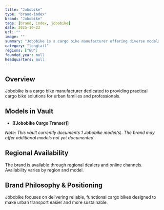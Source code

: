 ```yaml
---
title: "Jobobike"
type: "brand-index"
brand: "Jobobike"
tags: [brand, index, jobobike]
date: 2025-10-23
url: ""
image: ""
summary: "Jobobike is a cargo bike manufacturer offering diverse models for families and professionals."
category: "longtail"
regions: ["EU"]
founded_year: null
headquarters: null
---
```


## Overview

Jobobike is a cargo bike manufacturer dedicated to providing practical cargo bike solutions for urban families and professionals.

## Models in Vault

- **[[Jobobike Cargo Transer]]**

_Note: This vault currently documents 1 Jobobike model(s). The brand may offer additional models not yet documented._

## Regional Availability

The brand is available through regional dealers and online channels. Availability varies by region and model.

## Brand Philosophy & Positioning

Jobobike focuses on delivering reliable, functional cargo bikes designed to make urban transport easier and more sustainable.
